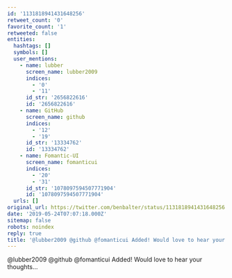 ```yaml
---
id: '1131818941431648256'
retweet_count: '0'
favorite_count: '1'
retweeted: false
entities:
  hashtags: []
  symbols: []
  user_mentions:
    - name: lubber
      screen_name: lubber2009
      indices:
        - '0'
        - '11'
      id_str: '2656822616'
      id: '2656822616'
    - name: GitHub
      screen_name: github
      indices:
        - '12'
        - '19'
      id_str: '13334762'
      id: '13334762'
    - name: Fomantic-UI
      screen_name: fomanticui
      indices:
        - '20'
        - '31'
      id_str: '1078097594507771904'
      id: '1078097594507771904'
  urls: []
original_url: https://twitter.com/benbalter/status/1131818941431648256
date: '2019-05-24T07:07:18.000Z'
sitemap: false
robots: noindex
reply: true
title: '@lubber2009 @github @fomanticui Added! Would love to hear your thoughts...'
---
```


@lubber2009 @github @fomanticui Added! Would love to hear your thoughts...